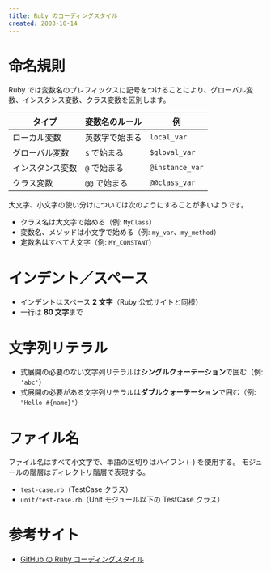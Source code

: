 ```yaml
---
title: Ruby のコーディングスタイル
created: 2003-10-14
---
```


命名規則
====
Ruby では変数名のプレフィックスに記号をつけることにより、グローバル変数、インスタンス変数、クラス変数を区別します。

| タイプ | 変数名のルール | 例 |
| ---- | ---- | ---- |
| ローカル変数 | 英数字で始まる | `local_var` |
| グローバル変数 | `$` で始まる | `$gloval_var` |
| インスタンス変数 | `@` で始まる | `@instance_var` |
| クラス変数 | `@@` で始まる | `@@class_var` |

大文字、小文字の使い分けについては次のようにすることが多いようです。

* クラス名は大文字で始める（例: `MyClass`）
* 変数名、メソッドは小文字で始める（例: `my_var`、`my_method`）
* 定数名はすべて大文字（例: `MY_CONSTANT`）


インデント／スペース
====
- インデントはスペース **2 文字**（Ruby 公式サイトと同様）
- 一行は **80 文字**まで

文字列リテラル
====
- 式展開の必要のない文字列リテラルは**シングルクォーテーション**で囲む（例: `'abc'`）
- 式展開の必要がある文字列リテラルは**ダブルクォーテーション**で囲む（例: `"Hello #{name}"`）

ファイル名
====
ファイル名はすべて小文字で、単語の区切りはハイフン (`-`) を使用する。
モジュールの階層はディレクトリ階層で表現する。

- `test-case.rb`（TestCase クラス）
- `unit/test-case.rb`（Unit モジュール以下の TestCase クラス）

参考サイト
====
* [GitHub の Ruby コーディングスタイル](https://github.com/styleguide/ruby)

